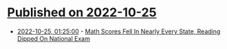 # [Published on 2022-10-25](index.md)

* [2022-10-25, 01:25:00](https://science.slashdot.org/story/22/10/24/2245259/math-scores-fell-in-nearly-every-state-reading-dipped-on-national-exam?utm_source=rss1.0mainlinkanon&utm_medium=feed) - [Math Scores Fell In Nearly Every State, Reading Dipped On National Exam](https://science.slashdot.org/story/22/10/24/2245259/math-scores-fell-in-nearly-every-state-reading-dipped-on-national-exam?utm_source=rss1.0mainlinkanon&utm_medium=feed)
